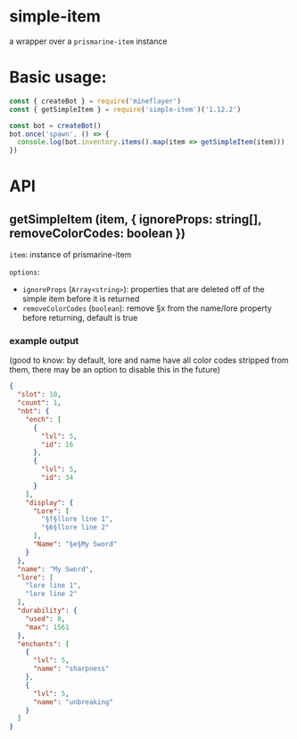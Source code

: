 # simple-item

a wrapper over a `prismarine-item` instance

# Basic usage:
```js
const { createBot } = require('mineflayer')
const { getSimpleItem } = require('simple-item')('1.12.2')

const bot = createBot()
bot.once('spawn', () => {
  console.log(bot.inventory.items().map(item => getSimpleItem(item)))
})
```

# API

## getSimpleItem (item, { ignoreProps: string[], removeColorCodes: boolean })

`item`: instance of prismarine-item

`options`:
- `ignoreProps` (`Array<string>`): properties that are deleted off of the simple item before it is returned
- `removeColorCodes` (`boolean`): remove §x from the name/lore property before returning, default is true

### example output
(good to know: by default, lore and name have all color codes stripped from them, there may be an option to disable this in the future)
```json
{
  "slot": 10,
  "count": 1,
  "nbt": {
    "ench": [
      {
        "lvl": 5,
        "id": 16
      },
      {
        "lvl": 5,
        "id": 34
      }
    ],
    "display": {
      "Lore": [
        "§f§llore line 1",
        "§6§llore line 2"
      ],
      "Name": "§e§My Sword"
    }
  },
  "name": "My Sword",
  "lore": [
    "lore line 1",
    "lore line 2"
  ],
  "durability": {
    "used": 0,
    "max": 1561
  },
  "enchants": [
    {
      "lvl": 5,
      "name": "sharpness"
    },
    {
      "lvl": 5,
      "name": "unbreaking"
    }
  ]
}
```
